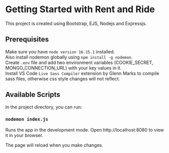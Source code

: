 # Getting Started with Rent and Ride

This project is created using Bootstrap, EJS, Nodejs and Expressjs.

## Prerequisites

Make sure you have `node version 16.15.1` installed.\
Also install nodemon globally using `npm install -g nodemon`.\
Create `.env` file and add two environment variables (COOKIE_SECRET, MONGO_CONNECTION_URL) with your key values in it.\
Install VS Code `Live Sass Compiler` extension by Glenn Marks to compile sass files, otherwise css style changes will not reflect.

## Available Scripts

In the project directory, you can run:

### `nodemon index.js`

Runs the app in the development mode.
Open http://localhost:8080 to view it in your browser.

The page will reload when you make changes.